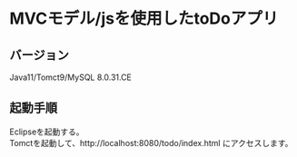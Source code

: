 # MVCモデル/jsを使用したtoDoアプリ  
## バージョン  
Java11/Tomct9/MySQL 8.0.31.CE  
## 起動手順  
Eclipseを起動する。  
Tomctを起動して、http://localhost:8080/todo/index.html にアクセスします。
